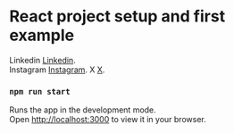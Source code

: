 # React project setup and first example

Linkedin [Linkedin](www.linkedin.com/in/yunuskaracaa). <br>
Instagram [Instagram](instagram.com/yunnuskaracaa).
X [X](https://twitter.com/aldosteroon).

### `npm run start`

Runs the app in the development mode.\
Open [http://localhost:3000](http://localhost:3000) to view it in your browser.
